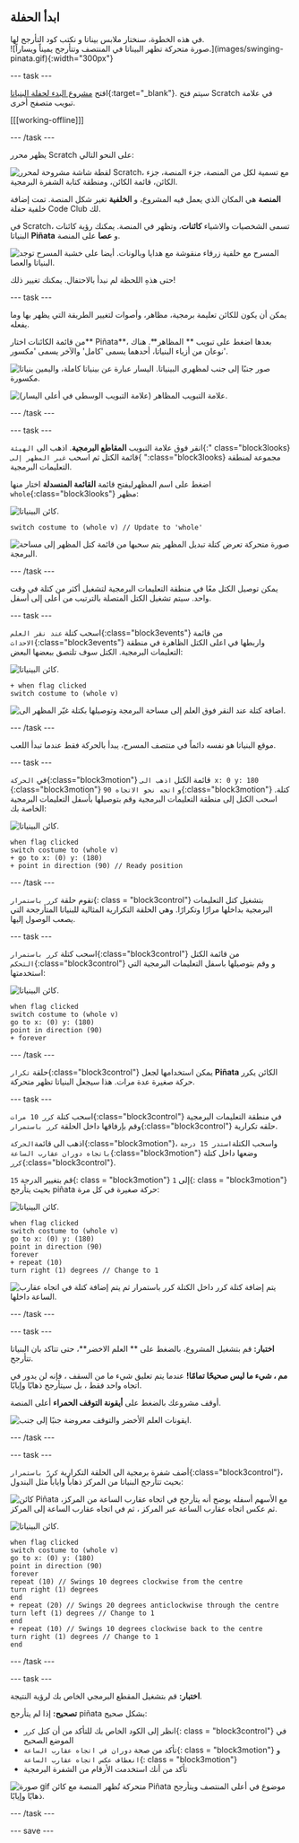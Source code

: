## ابدأ الحفلة

<div style="display: flex; flex-wrap: wrap">
<div style="flex-basis: 200px; flex-grow: 1; margin-right: 15px;">
في هذه الخطوة، سنختار ملابس بيناتا و نكتب كود التأرجح لها.
</div>
<div>
![صورة متحركة تظهر البيناتا في المنتصف وتتأرجح يميناً ويساراً.](images/swinging-pinata.gif){:width="300px"}
</div>
</div>

--- task ---

افتح [مشروع البدء لحفلة البنياتا](https://scratch.mit.edu/projects/653082997/editor){:target="_blank"}. سيتم فتح Scratch في علامة تبويب متصفح أخرى.

[[[working-offline]]]

--- /task ---

يظهر محرر Scratch على النحو التالي:

![لقطة شاشة مشروحة لمحرر Scratch، مع تسمية لكل من المنصة، جزء المنصة، جزء الكائن، قائمة الكائن، ومنطقة كتابة الشفرة البرمجية.](images/scratch-interface.png)

**المنصة** هي المكان الذي يعمل فيه المشروع، و **الخلفية** تغير شكل المنصة. تمت إضافة خلفية حفلة Code Club لك.

في Scratch، تسمى الشخصيات والاشياء **كائنات**، وتظهر في المنصة. يمكنك رؤية كائنات البنياتا **Piñata** و **عصا** على المنصة.

![المسرح مع خلفية زرقاء منقوشة مع هدايا وبالونات. أيضا على خشبة المسرح توجد البنياتا والعصا.](images/backdrop-and-sprites.png)

حتى هذهِ اللحظة لم نبدأ بالاحتفال. يمكنك تغيير ذلك!

--- task ---

يمكن أن يكون للكائن تعليمة برمجية، مظاهر، وأصوات لتغيير الطريقة التي يظهر بها وما يفعله.

من قائمة الكائنات اختار** Piñata**، بعدها اضغط على تبويب ** المظاهر**. هناك نوعان من أزياء البنياتا، أحدهما يسمى 'كامل' والآخر يسمى 'مكسور'.

![صور جنبًا إلى جنب لمظهري البينياتا. اليسار عبارة عن بينياتا كاملة، واليمين بنياتا مكسورة.](images/pinata-costumes.png)

![علامة التبويب المظاهر (علامة التبويب الوسطى في أعلى اليسار).](images/costumes-tab.png)

--- /task ---

--- task ---

انقر فوق علامة التبويب **المقاطع البرمجية**. اذهب الى `الهيئة`{:" class="block3looks} 
قائمة الكتل ثم اسحب `غير المظهر إلى`{ ":class="block3looks} 
مجموعة لمنطقة التعليمات البرمجية.

اضغط على اسم المظهرليفتح قائمة **القائمة المنسدلة** اختار منها `whole`{:class="block3looks"} مظهر:

![كائن البينياتا.](images/pinata-sprite.png)

```blocks3
switch costume to (whole v) // Update to 'whole'
```

![صورة متحركة تعرض كتلة تبديل المظهر يتم سحبها من قائمة كتل المظهر إلى مساحة البرمجة.](images/switch-costume.gif)

--- /task ---

يمكن توصيل الكتل معًا في منطقة التعليمات البرمجية لتشغيل أكثر من كتلة في وقت واحد. سيتم تشغيل الكتل المتصلة بالترتيب من أعلى إلى أسفل.

--- task ---

اسحب كتلة `عند نقر العلم`{:class="block3events"} من قائمة `الاحداث`{:class="block3events"} واربطها في اعلى الكتل الظاهرة في منطقة التعليمات البرمجية. الكتل سوف تلتصق ببعضها البعض:

![كائن البينياتا.](images/pinata-sprite.png)

```blocks3
+ when flag clicked
switch costume to (whole v)
```
![اضافة كتلة عند النقر فوق العلم إلى مساحة البرمجة وتوصيلها بكتلة غيّر المظهر الى.](images/add-flag-clicked.gif)

--- /task ---

موقع البنياتا هو نفسه دائماً في منتصف المسرح، يبدأ بالحركة فقط عندما تبدأ اللعب.

--- task ---

في `الحركة`{:class="block3motion"} قائمة الكتل `اذهب الى x: 0 y: 180`
{:class="block3motion"}
و `اتجه نحو الاتجاه 90`{:class="block3motion"} كتلة. اسحب الكتل إلى منطقة التعليمات البرمجية وقم بتوصيلها بأسفل التعليمات البرمجية الخاصة بك:

![كائن البينياتا.](images/pinata-sprite.png)

```blocks3
when flag clicked
switch costume to (whole v)
+ go to x: (0) y: (180)
+ point in direction (90) // Ready position
```

--- /task ---

تقوم حلقة `كرر باستمرار`{: class = "block3control"} بتشغيل كتل التعليمات البرمجية بداخلها مرارًا وتكرارًا. وهي الحلقة التكرارية المثالية للبنياتا المتأرجحة التي يصعب الوصول إليها.

--- task ---

اسحب كتلة `كرر باستمرار`{:class="block3control"} من قائمة الكتل `التحكم`{:class="block3control"} و وقم بتوصيلها باسفل التعليمات البرمجية التي استخدمتها:

![كائن البينياتا.](images/pinata-sprite.png)

```blocks3
when flag clicked
switch costume to (whole v)
go to x: (0) y: (180)
point in direction (90)
+ forever
```

--- /task ---

حلقة `تكرار`{:class="block3control"} 
يمكن استخدامها لجعل **Piñata** الكائن يكرر حركة صغيرة عدة مرات. هذا سيجعل البنياتا تظهر متحركة.

--- task ---

اسحب كتلة `كرر 10 مرات`{:class="block3control"} 
في منطقة التعليمات البرمجية وقم بإرفاقها داخل الحلقة `كرر باستمرار`{:class="block3control"} حلقه تكرارية.

اذهب الى قائمة`الحركة`{:class="block3motion"}، واسحب الكتلة`استدر 15 درجة باتجاه دوران عقارب الساعة`{:class="block3motion"} وضعها داخل كتلة `كرر`{:class="block3control"}.

قم بتغيير الدرجة `15`{: class = "block3motion"} إلى `1`{: class = "block3motion"} بحيث يتأرجح piñata حركة صغيرة في كل مرة:

![كائن البينياتا.](images/pinata-sprite.png)

```blocks3
when flag clicked
switch costume to (whole v)
go to x: (0) y: (180)
point in direction (90)
forever
+ repeat (10) 
turn right (1) degrees // Change to 1
```
![يتم إضافة كتلة كرر داخل الكتلة كرر باستمرار ثم يتم إضافة كتلة في اتجاه عقارب الساعة داخلها.](images/add-repeat.gif)

--- /task ---

--- task ---

**اختبار:** قم بتشغيل المشروع، بالضغط على ** العلم الاخضر**، حتى تتاكد بان البنياتا تتأرجح.

**مم ، شيء ما ليس صحيحًا تمامًا!** عندما يتم تعليق شيء ما من السقف ، فإنه لن يدور في اتجاه واحد فقط ، بل سيتأرجح ذهابًا وإيابًا.

أوقف مشروعك بالضغط على **أيقونة التوقف الحمراء** أعلى المنصة.

![ايقونات العلم الأخضر والتوقف معروضة جنبًا إلى جنب.](images/start-stop.png)

--- /task ---

--- task ---

أضف شفرة برمجية الى الحلقة التكرارية `كررّ باستمرار`{:class="block3control"}، بحيث تتأرجح البنياتا من المركز ذهاباً واياباً مثل البندول:

![كائن Piñata مع الأسهم أسفله يوضح أنه يتأرجح في اتجاه عقارب الساعة من المركز، ثم عكس اتجاه عقارب الساعة عبر المركز ، ثم في اتجاه عقارب الساعة إلى المركز.](images/pinata-swing.png)

![كائن البينياتا.](images/pinata-sprite.png)

```blocks3
when flag clicked
switch costume to (whole v)
go to x: (0) y: (180)
point in direction (90)
forever
repeat (10) // Swings 10 degrees clockwise from the centre
turn right (1) degrees 
end
+ repeat (20) // Swings 20 degrees anticlockwise through the centre
turn left (1) degrees // Change to 1
end
+ repeat (10) // Swings 10 degrees clockwise back to the centre
turn right (1) degrees // Change to 1
end
```

--- /task ---

--- task ---

**اختبار:** قم بتشغيل المقطع البرمجي الخاص بك لرؤية النتيجة.

**تصحيح:** إذا لم يتأرجح piñata بشكل صحيح:
+ انظر إلى الكود الخاص بك للتأكد من أن كتل `كرر`{: class = "block3control"} في الموضع الصحيح
+ تأكد من صحة `دوران في اتجاه عقارب الساعة`{: class = "block3motion"} و `انعطاف عكس اتجاه عقارب الساعة`{: class = "block3motion"}
+ تأكد من أنك استخدمت الأرقام من الشفرة البرمجية

![صورة gif متحركة تُظهر المنصة مع كائن Piñata موضوع في أعلى المنتصف ويتأرجح ذهابًا وإيابًا.](images/swinging-pinata.gif)

--- /task ---

--- save ---

